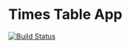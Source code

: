 # Times Table App

[![Build Status](https://dev.azure.com/iat-ci/times-table-app/_apis/build/status/mcafaro.times-table-app?branchName=pipelines)](https://dev.azure.com/iat-ci/times-table-app/_build/latest?definitionId=18&branchName=pipelines)